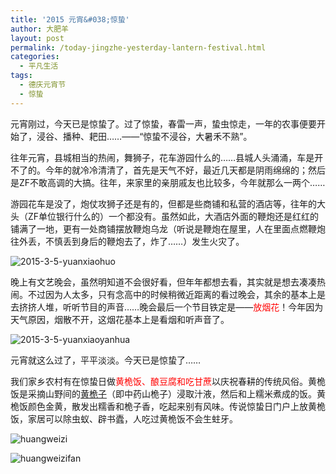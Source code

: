 ```yaml
---
title: '2015 元宵&#038;惊蛰'
author: 大肥羊
layout: post
permalink: /today-jingzhe-yesterday-lantern-festival.html
categories:
  - 平凡生活
tags:
  - 德庆元宵节
  - 惊蛰
---
```

元宵刚过，今天已是惊蛰了。过了惊蛰，春雷一声，蛰虫惊走，一年的农事便要开始了，浸谷、播种、耙田……——“惊蛰不浸谷，大暑禾不熟”。  


  
往年元宵，县城相当的热闹，舞狮子，花车游园什么的……县城人头涌涌，车是开不了的。今年的就冷冷清清了，首先是天气不好，最近几天都是阴雨绵绵的；然后是ZF不敢高调的大搞。往年，来家里的亲朋戚友也比较多，今年就那么一两个……

游园花车是没了，炮仗攻狮子还是有的，但都是些商铺和私营的酒店等，往年的大头（ZF单位银行什么的）一个都没有。虽然如此，大酒店外面的鞭炮还是红红的铺满了一地，更有一处商铺摆放鞭炮乌龙（听说是鞭炮在屋里，人在里面点燃鞭炮往外丢，不慎丢到身后的鞭炮去了，炸了……）发生火灾了。

![ 2015-3-5-yuanxiaohuo ][1]

晚上有文艺晚会，虽然明知道不会很好看，但年年都想去看，其实就是想去凑凑热闹。不过因为人太多，只有念高中的时候稍微近距离的看过晚会，其余的基本上是去挤挤人堆，听听节目的声音……晚会最后一个节目铁定是——<span style = "color:red;">放烟花</span>！今年因为天气原因，烟散不开，这烟花基本上是看烟和听声音了。

![ 2015-3-5-yuanxiaoyanhua ][2]

元宵就这么过了，平平淡淡。今天已是惊蛰了……

我们家乡农村有在惊蛰日做<span style = "color:red;">黄桅饭、酿豆腐和吃甘蔗</span>以庆祝春耕的传统风俗。黄桅饭是采摘山野间的<a href="http://baike.baidu.com/view/1434248.htm" target="_blank">黄桅子</a>（即中药山桅子）浸取汁液，然后和上糯米煮成的饭。黄桅饭颜色金黄，散发出糯香和桅子香，吃起来别有风味。传说惊蛰日门户上放黄桅饭，家居可以除虫蚁、辟书蠹，人吃过黄桅饭不会生蛀牙。

![ huangweizi ][3]

![ huangweizifan ][4]

 [1]: https://cyhour.com/wp-content/uploads/2015/03/2015-3-5-yuanxiaohuo.jpg
 [2]: https://cyhour.com/wp-content/uploads/2015/03/2015-3-5-yuanxiaoyanhua.jpg
 [3]: https://cyhour.com/wp-content/uploads/2015/03/huangweizi.jpg
 [4]: https://cyhour.com/wp-content/uploads/2015/03/huangweizifan.jpg